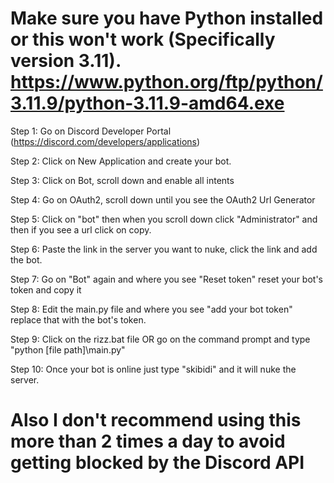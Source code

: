 # Make sure you have Python installed or this won't work (Specifically version 3.11). https://www.python.org/ftp/python/3.11.9/python-3.11.9-amd64.exe
 Step 1: Go on Discord Developer Portal (https://discord.com/developers/applications)
 
 Step 2: Click on New Application and create your bot.
 
 Step 3: Click on Bot, scroll down and enable all intents
 
 Step 4: Go on OAuth2, scroll down until you see the OAuth2 Url Generator
 
 Step 5: Click on "bot" then when you scroll down click "Administrator" and then if you see a url click on copy.
 
 Step 6: Paste the link in the server you want to nuke, click the link and add the bot.
 
 Step 7: Go on "Bot" again and where you see "Reset token" reset your bot's token and copy it
 
 Step 8: Edit the main.py file and where you see "add your bot token" replace that with the bot's token.
 
 Step 9: Click on the rizz.bat file OR go on the command prompt and type "python [file path]\main.py"
 
 Step 10: Once your bot is online just type "skibidi" and it will nuke the server.

# Also I don't recommend using this more than 2 times a day to avoid getting blocked by the Discord API
